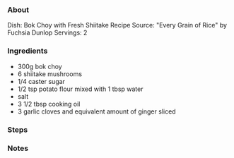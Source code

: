 ### About
Dish: Bok Choy with Fresh Shiitake
Recipe Source: "Every Grain of Rice" by Fuchsia Dunlop
Servings: 2

### Ingredients
- 300g bok choy
- 6 shiitake mushrooms
- 1/4 caster sugar
- 1/2 tsp potato flour mixed with 1 tbsp water
- salt
- 3 1/2 tbsp cooking oil
- 3 garlic cloves and equivalent amount of ginger sliced

### Steps

### Notes